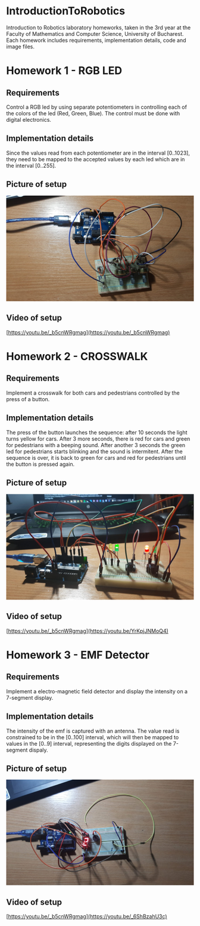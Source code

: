 # IntroductionToRobotics
 Introduction to Robotics laboratory homeworks, taken in the 3rd year at the Faculty of Mathematics and Computer Science, University of Bucharest. Each homework includes requirements, implementation details, code and image files.
 
 # Homework 1 - RGB LED
 
## Requirements

Control a RGB led by using separate potentiometers in controlling each of the colors of the led (Red, Green, Blue). The control must be done with digital electronics.

## Implementation details

Since the values read from each potentiometer are in the interval [0..1023], they need to be mapped to the accepted values by each led which are in the interval [0..255].

## Picture of setup
![](https://github.com/StefaniaCarutasu/IntroductionToRobotics/blob/main/Homework%201/SetupPicture.jpeg)

## Video of setup
[https://youtu.be/_b5cnWRgmag](https://youtu.be/_b5cnWRgmag)


 # Homework 2 - CROSSWALK
 
## Requirements

Implement a crosswalk for both cars and pedestrians controlled by the press of a button. 

## Implementation details

The press of the button launches the sequence: after 10 seconds the light turns yellow for cars. After 3 more seconds, there is red for cars and green for pedestrians with a beeping sound. After another 3 seconds the green led for pedestrians starts blinking and the sound is intermitent. After the sequence is over, it is back to green for cars and red for pedestrians until the button is pressed again. 

## Picture of setup
![](https://github.com/StefaniaCarutasu/IntroductionToRobotics/blob/main/Homework%202/setup_picture.jpeg)

## Video of setup
[https://youtu.be/_b5cnWRgmag](https://youtu.be/YrKpjJNMoQ4)


# Homework 3 - EMF Detector
 
## Requirements

Implement a electro-magnetic field detector and display the intensity on a 7-segment display.

## Implementation details

The intensity of the emf is captured with an antenna. The value read is constrained to be in the [0..100] interval, which will then be mapped to values in the [0..9] interval, representing the digits displayed on the 7-segment dispaly. 

## Picture of setup
![](https://github.com/StefaniaCarutasu/IntroductionToRobotics/blob/main/Homework%203/setup.jpeg)

## Video of setup
[https://youtu.be/_b5cnWRgmag](https://youtu.be/_6ShBzahU3c)

